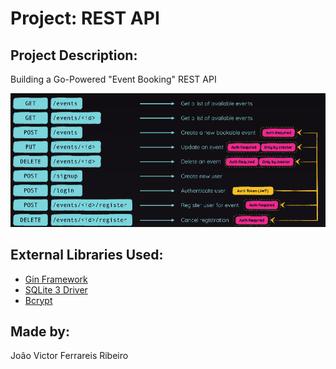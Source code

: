 # Project: REST API
## Project Description:
Building a Go-Powered "Event Booking" REST API  

![Image](image.png)

## External Libraries Used:

* [Gin Framework](https://github.com/gin-gonic/gin)
* [SQLite 3 Driver](https://github.com/mattn/go-sqlite3)
* [Bcrypt](https://cs.opensource.google/go/x/crypto)

## Made by:
João Victor Ferrareis Ribeiro
